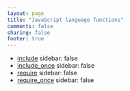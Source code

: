 ```yaml
---
layout: page
title: "JavaScript language functions"
comments: false
sharing: false
footer: true
---
```

<!-- Generated by Rakefile:build -->

 - [include](/functions/include)
sidebar: false
 - [include_once](/functions/include_once)
sidebar: false
 - [require](/functions/require)
sidebar: false
 - [require_once](/functions/require_once)
sidebar: false
